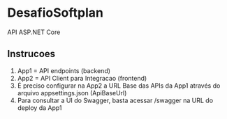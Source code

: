 # DesafioSoftplan
API ASP.NET Core

## Instrucoes

1. App1 = API endpoints (backend)
2. App2 = API Client para Integracao (frontend)
3. É preciso configurar na App2 a URL Base das APIs da App1 através do arquivo appsettings.json (ApiBaseUrl)
4. Para consultar a UI do Swagger, basta acessar /swagger na URL do deploy da App1

